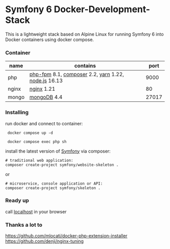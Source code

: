 # Symfony 6 Docker-Development-Stack
This is a lightweight stack based on Alpine Linux for running Symfony 6 into Docker containers using docker compose. 
<!--
[![Build Status](https://travis-ci.org/coloso/symfony-docker.svg?branch=master)](https://travis-ci.org/coloso/symfony-docker)
-->
### Container
| name          | contains                                                                                                                                                                  | port       |
|---------------|---------------------------------------------------------------------------------------------------------------------------------------------------------------------------|------------|
| php           | [php-fpm](https://hub.docker.com/_/php) 8.1, [composer](https://getcomposer.org/) 2.2, [yarn](https://yarnpkg.com/lang/en/) 1.22, [node.js](https://nodejs.org/en/) 16.13 | 9000 |
| nginx         | [nginx](https://hub.docker.com/_/nginx) 1.21                                                                                                                              | 80   |
| mongo         | [mongoDB](https://hub.docker.com/_/mongo) 4.4                                                                                                                               | 27017       |                                                                                                                           
### Installing

run docker and connect to container:
```
 docker compose up -d
```
```
 docker compose exec php sh
```

install the latest version of [Symfony](http://symfony.com/doc/current/setup.html) via composer:
```
# traditional web application: 
composer create-project symfony/website-skeleton .
```
or 
```
# microservice, console application or API:
composer create-project symfony/skeleton .
```

### Ready up
call [localhost](http://localhost/) in your browser
 
### Thanks a lot to
https://github.com/mlocati/docker-php-extension-installer \
https://github.com/denji/nginx-tuning
